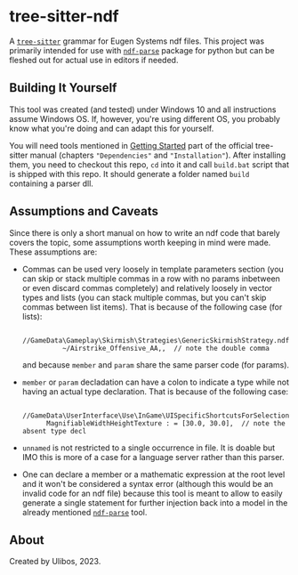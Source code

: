 tree-sitter-ndf
=================

A  [`tree-sitter`][0]  grammar for Eugen Systems ndf files.  This project was primarily
intended for use with   [`ndf-parse`][1]  package for python but can be fleshed out for
actual use in editors if needed.

Building It Yourself
--------------------

This tool was created (and tested) under Windows 10 and all instructions assume Windows
OS. If, however, you're using different OS, you probably know what you're doing and can
adapt this for yourself.

You will need tools mentioned in [Getting Started][2]  part of the official tree-sitter
manual  (chapters `"Dependencies"`  and  `"Installation"`).  After installing them, you
need to checkout this repo,  `cd`  into it and call  `build.bat` script that is shipped
with this repo. It should generate a folder named `build` containing a parser dll.

Assumptions and Caveats
-----------------------

Since there is only a short manual on how to write an ndf code that barely covers the
topic, some assumptions worth keeping in mind were made. These assumptions are:

- Commas can be used very loosely in template parameters section (you can skip or stack
  multiple commas in a row with no params inbetween or even discard commas  completely)
  and relatively loosely in vector types and lists  (you can stack multiple commas, but
  you can't skip commas between list items). That is because of the following case (for
  lists):
  
  ```ndf
    //GameData\Gameplay\Skirmish\Strategies\GenericSkirmishStrategy.ndf:101
            ~/Airstrike_Offensive_AA,,  // note the double comma
  ```

  and because `member` and `param` share the same parser code (for params).

- `member` or `param` decladation can have a colon to indicate a type while not having
  an actual type declaration. That is because of the following case:
  
  ```ndf
    //GameData\UserInterface\Use\InGame\UISpecificShortcutsForSelectionView.ndf:13
        MagnifiableWidthHeightTexture : = [30.0, 30.0],  // note the absent type decl
  ```

- `unnamed` is not restricted to a single occurrence in file. It is doable but IMO this
  is more of a case for a language server rather than this parser.

- One can declare a member or a  mathematic expression  at the root level and it  won't
  be considered a syntax error (although this would be an invalid code for an ndf file)
  because this tool is meant to allow to easily generate a single statement for further
  injection back into a model in the already mentioned [`ndf-parse`][1] tool.

About
-----

Created by Ulibos, 2023.

[0]: https://tree-sitter.github.io/tree-sitter/
[1]: https://github.com/Ulibos/ndf-parse
[2]: https://tree-sitter.github.io/tree-sitter/creating-parsers

